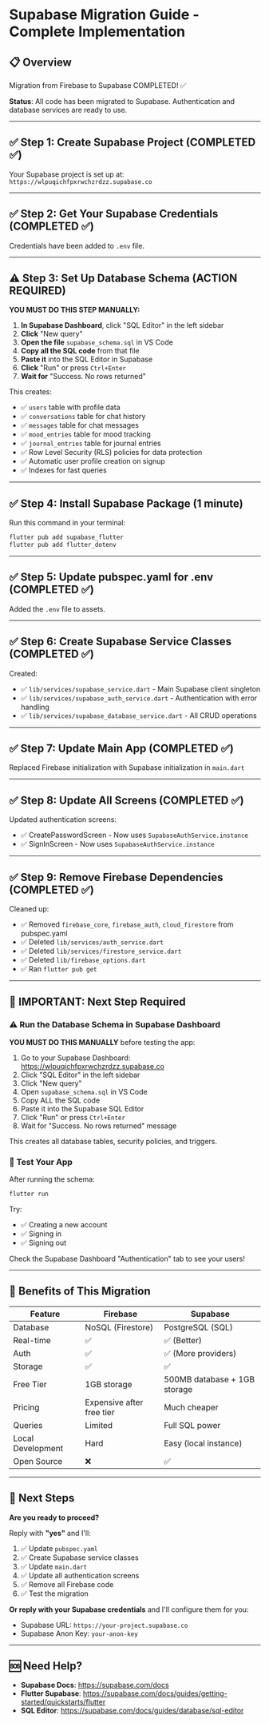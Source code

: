 # Supabase Migration Guide - Complete Implementation

## 📋 Overview
Migration from Firebase to Supabase COMPLETED! ✅

**Status**: All code has been migrated to Supabase. Authentication and database services are ready to use.

---

## ✅ Step 1: Create Supabase Project (COMPLETED ✅)

Your Supabase project is set up at: `https://wlpuqichfpxrwchzrdzz.supabase.co`

---

## ✅ Step 2: Get Your Supabase Credentials (COMPLETED ✅)

Credentials have been added to `.env` file.

---

## ⚠️ Step 3: Set Up Database Schema (ACTION REQUIRED)

**YOU MUST DO THIS STEP MANUALLY:**

1. **In Supabase Dashboard**, click "SQL Editor" in the left sidebar
2. **Click** "New query"
3. **Open the file** `supabase_schema.sql` in VS Code
4. **Copy all the SQL code** from that file
5. **Paste it** into the SQL Editor in Supabase
6. **Click** "Run" or press `Ctrl+Enter`
7. **Wait for** "Success. No rows returned"

This creates:
- ✅ `users` table with profile data
- ✅ `conversations` table for chat history
- ✅ `messages` table for chat messages
- ✅ `mood_entries` table for mood tracking
- ✅ `journal_entries` table for journal entries
- ✅ Row Level Security (RLS) policies for data protection
- ✅ Automatic user profile creation on signup
- ✅ Indexes for fast queries

---

## ✅ Step 4: Install Supabase Package (1 minute)

Run this command in your terminal:

```powershell
flutter pub add supabase_flutter
flutter pub add flutter_dotenv
```

---

## ✅ Step 5: Update pubspec.yaml for .env (COMPLETED ✅)

Added the `.env` file to assets.

---

## ✅ Step 6: Create Supabase Service Classes (COMPLETED ✅)

Created:
- ✅ `lib/services/supabase_service.dart` - Main Supabase client singleton
- ✅ `lib/services/supabase_auth_service.dart` - Authentication with error handling
- ✅ `lib/services/supabase_database_service.dart` - All CRUD operations

---

## ✅ Step 7: Update Main App (COMPLETED ✅)

Replaced Firebase initialization with Supabase initialization in `main.dart`

---

## ✅ Step 8: Update All Screens (COMPLETED ✅)

Updated authentication screens:
- ✅ CreatePasswordScreen - Now uses `SupabaseAuthService.instance`
- ✅ SignInScreen - Now uses `SupabaseAuthService.instance`

---

## ✅ Step 9: Remove Firebase Dependencies (COMPLETED ✅)

Cleaned up:
- ✅ Removed `firebase_core`, `firebase_auth`, `cloud_firestore` from pubspec.yaml
- ✅ Deleted `lib/services/auth_service.dart`
- ✅ Deleted `lib/services/firestore_service.dart`
- ✅ Deleted `lib/firebase_options.dart`
- ✅ Ran `flutter pub get`

---

## 🎯 IMPORTANT: Next Step Required

### ⚠️ Run the Database Schema in Supabase Dashboard

**YOU MUST DO THIS MANUALLY** before testing the app:

1. Go to your Supabase Dashboard: https://wlpuqichfpxrwchzrdzz.supabase.co
2. Click "SQL Editor" in the left sidebar
3. Click "New query"
4. Open `supabase_schema.sql` in VS Code
5. Copy ALL the SQL code
6. Paste it into the Supabase SQL Editor
7. Click "Run" or press `Ctrl+Enter`
8. Wait for "Success. No rows returned" message

This creates all database tables, security policies, and triggers.

### 🧪 Test Your App

After running the schema:
```bash
flutter run
```

Try:
- ✅ Creating a new account
- ✅ Signing in
- ✅ Signing out

Check the Supabase Dashboard "Authentication" tab to see your users!

---

## 🎯 Benefits of This Migration

| Feature | Firebase | Supabase |
|---------|----------|----------|
| Database | NoSQL (Firestore) | PostgreSQL (SQL) |
| Real-time | ✅ | ✅ (Better) |
| Auth | ✅ | ✅ (More providers) |
| Storage | ✅ | ✅ |
| Free Tier | 1GB storage | 500MB database + 1GB storage |
| Pricing | Expensive after free tier | Much cheaper |
| Queries | Limited | Full SQL power |
| Local Development | Hard | Easy (local instance) |
| Open Source | ❌ | ✅ |

---

## 📝 Next Steps

**Are you ready to proceed?**

Reply with **"yes"** and I'll:
1. ✅ Update `pubspec.yaml`
2. ✅ Create Supabase service classes
3. ✅ Update `main.dart`
4. ✅ Update all authentication screens
5. ✅ Remove all Firebase code
6. ✅ Test the migration

**Or reply with your Supabase credentials** and I'll configure them for you:
- Supabase URL: `https://your-project.supabase.co`
- Supabase Anon Key: `your-anon-key`

---

## 🆘 Need Help?

- **Supabase Docs**: https://supabase.com/docs
- **Flutter Supabase**: https://supabase.com/docs/guides/getting-started/quickstarts/flutter
- **SQL Editor**: https://supabase.com/docs/guides/database/sql-editor
